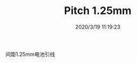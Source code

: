 ﻿---
layout: post 
title: Pitch 1.25mm
tags: 
categories: wire-harness
overview: 
series: 
part_number: 
thumb_img: static/202003/242-thumb-20200319192012.jpg
small_img: static/202003/242-20200319192012.jpg
date: 2020/3/19 11:19:23
---


间距1.25mm电池引线
